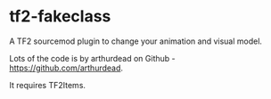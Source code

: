 # tf2-fakeclass
A TF2 sourcemod plugin to change your animation and visual model.

Lots of the code is by arthurdead on Github - https://github.com/arthurdead.

It requires TF2Items.
